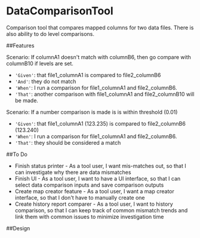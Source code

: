 # DataComparisonTool
Comparison tool that compares mapped columns for two data files.  There is also ability to do level comparisons. 

##Features

Scenario: If columnA1 doesn't match with columnB6, then go compare with columnB10 if levels are set.
  * `'Given'`: that file1_columnA1 is compared to file2_columnB6
  * `'And'`: they do not match
  * `'When'`: I run a comparison for file1_columnA1 and file2_columnB6.
  * `'That'`: another comparison with file1_columnA1 and file2_columnB10 will be made.
  
Scenario: If a number comparison is made is is within threshold (0.01)
  * `'Given'`: that file1_columnA1 (123.235) is compared to file2_columnB6 (123.240)
  * `'When'`: I run a comparison for file1_columnA1 and file2_columnB6.
  * `'That'`: they should be considered a match

##To Do
  * Finish status printer - As a tool user, I want mis-matches out, so that I can investigate why there are data mismatches
  * Finish UI - As a tool user, I want to have a UI interface, so that I can select data comparison inputs and save comparison outputs
  * Create map creator feature - As a tool user, I want a map creator interface, so that I don't have to manually create one
  * Create history report comparer - As a tool user, I want to history comparison, so that I can keep track of common mismatch trends and link them with common issues to minimize investigation time
  
##Design

  